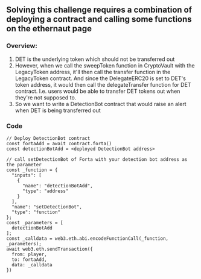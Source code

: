 ## Solving this challenge requires a combination of deploying a contract and calling some functions on the ethernaut page
### Overview:
1. DET is the underlying token which should not be transferred out
2. However, when we call the sweepToken function in CryptoVault with the LegacyToken address, it'll then call the transfer function in the LegacyToken contract. And since the DelegateERC20 is set to DET's token address, it would then call the delegateTransfer function for DET contract. I.e. users would be able to transfer DET tokens out when they're not supposed to.
3. So we want to write a DetectionBot contract that would raise an alert when DET is being transferred out

### Code
```
// Deploy DetectionBot contract
const fortaAdd = await contract.forta()
const detectionBotAdd = <deployed DetectionBot address>

// call setDetectionBot of Forta with your detection bot address as the parameter
const _function = {
  "inputs": [
    { 
      "name": "detectionBotAdd",
      "type": "address"
    }
  ],
  "name": "setDetectionBot", 
  "type": "function"
};
const _parameters = [
  detectionBotAdd
];
const _calldata = web3.eth.abi.encodeFunctionCall(_function, _parameters);
await web3.eth.sendTransaction({
  from: player,
  to: fortaAdd,
  data: _calldata
})
```